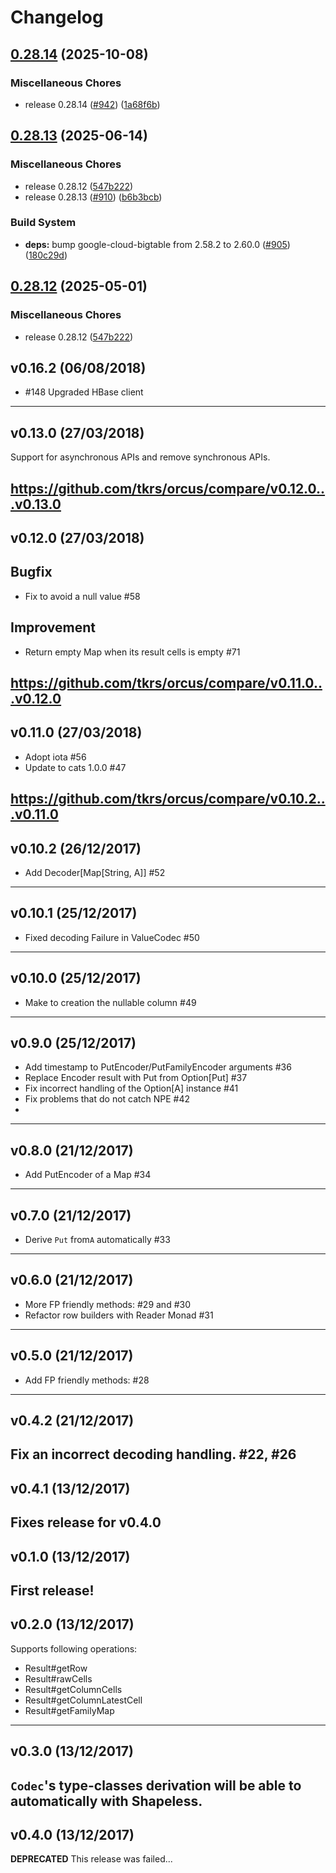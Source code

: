 # Changelog

## [0.28.14](https://github.com/tkrs/orcus/compare/v0.28.13...v0.28.14) (2025-10-08)


### Miscellaneous Chores

* release 0.28.14 ([#942](https://github.com/tkrs/orcus/issues/942)) ([1a68f6b](https://github.com/tkrs/orcus/commit/1a68f6bc62fa4212ac030a2a6aabed056a1d5b31))

## [0.28.13](https://github.com/tkrs/orcus/compare/v0.28.3...v0.28.13) (2025-06-14)


### Miscellaneous Chores

* release 0.28.12 ([547b222](https://github.com/tkrs/orcus/commit/547b22294493765972afe5d5e80269895164ad9e))
* release 0.28.13 ([#910](https://github.com/tkrs/orcus/issues/910)) ([b6b3bcb](https://github.com/tkrs/orcus/commit/b6b3bcbed487f934fb2441e8f27f2ae35d3d6fa7))


### Build System

* **deps:** bump google-cloud-bigtable from 2.58.2 to 2.60.0 ([#905](https://github.com/tkrs/orcus/issues/905)) ([180c29d](https://github.com/tkrs/orcus/commit/180c29dcaa36f73412fce5c0d9e6892a813be1f7))

## [0.28.12](https://github.com/tkrs/orcus/compare/v0.28.11...v0.28.12) (2025-05-01)


### Miscellaneous Chores

* release 0.28.12 ([547b222](https://github.com/tkrs/orcus/commit/547b22294493765972afe5d5e80269895164ad9e))

## v0.16.2 (06/08/2018)
- #148 Upgraded HBase client
---

## v0.13.0 (27/03/2018)
Support for asynchronous APIs and remove synchronous APIs.

https://github.com/tkrs/orcus/compare/v0.12.0...v0.13.0
---

## v0.12.0 (27/03/2018)
## Bugfix
- Fix to avoid a null value #58 

## Improvement
- Return empty Map when its result cells is empty #71 

https://github.com/tkrs/orcus/compare/v0.11.0...v0.12.0
---

## v0.11.0 (27/03/2018)
- Adopt iota #56 
- Update to cats 1.0.0 #47 

https://github.com/tkrs/orcus/compare/v0.10.2...v0.11.0
---

## v0.10.2 (26/12/2017)
- Add Decoder[Map[String, A]] #52
---

## v0.10.1 (25/12/2017)
- Fixed decoding Failure in ValueCodec #50
---

## v0.10.0 (25/12/2017)
- Make to creation the nullable column #49
---

## v0.9.0 (25/12/2017)
- Add timestamp to PutEncoder/PutFamilyEncoder arguments #36
- Replace Encoder result with Put from Option[Put] #37
- Fix incorrect handling of the Option[A] instance #41 
- Fix problems that do not catch NPE #42 
- 
---

## v0.8.0 (21/12/2017)
- Add PutEncoder of a Map #34 
---

## v0.7.0 (21/12/2017)
- Derive `Put` from`A` automatically #33
---

## v0.6.0 (21/12/2017)
- More FP friendly methods: #29 and #30
- Refactor row builders with Reader Monad #31 

---

## v0.5.0 (21/12/2017)
- Add FP friendly methods: #28
---

## v0.4.2 (21/12/2017)
Fix an incorrect decoding handling. #22, #26 
---

## v0.4.1 (13/12/2017)
Fixes release for v0.4.0
---

## v0.1.0 (13/12/2017)
First release!
---

## v0.2.0 (13/12/2017)
Supports following operations:

- Result#getRow
- Result#rawCells
- Result#getColumnCells
- Result#getColumnLatestCell
- Result#getFamilyMap

---

## v0.3.0 (13/12/2017)
`Codec`'s type-classes derivation will be able to automatically with Shapeless.
---

## v0.4.0 (13/12/2017)
**DEPRECATED** This release was failed...
